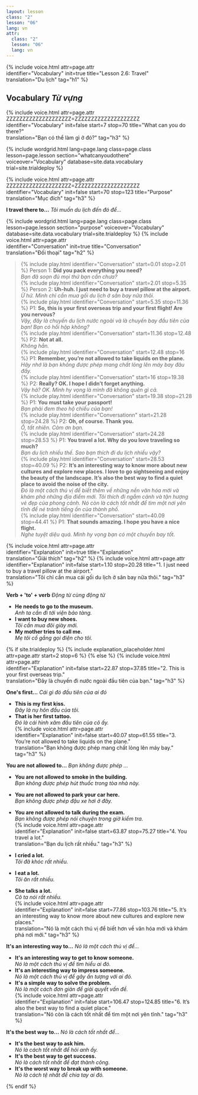 ```yaml
---
layout: lesson
class: "2"
lesson: "06"
lang: vn
attr:
  class: "2"
  lesson: "06"
  lang: vn
---
```


{%  include voice.html attr=page.attr  
	identifier="Vocabulary"  init=true
	title="Lesson 2.6: Travel"        
	translation="Du lịch"
    tag="h1" %}

## Vocabulary   *Từ vựng*

{%  include voice.html attr=page.attr    ZZZZZZZZZZZZZZZZZZZZ=ZZZZZZZZZZZZZZZZZZZZ
	identifier="Vocabulary"  init=false start=7 stop=70
	title="What can you do there?"        
	translation="Bạn có thể làm gì ở đó?"
    tag="h3" %}


{% include wordgrid.html lang=page.lang
		class=page.class 
		lesson=page.lesson 
		section="whatcanyoudothere"
		voiceover="Vocabulary"
		database=site.data.vocabulary 
		trial=site.trialdeploy %}

{%  include voice.html attr=page.attr    ZZZZZZZZZZZZZZZZZZZZ=ZZZZZZZZZZZZZZZZZZZZ
	identifier="Vocabulary"  init=false start=70 stop=123
	title="Purpose"        
	translation="Mục đích"
    tag="h3" %}

**I travel there to...**   *Tôi muốn du lịch đến đó để...*

{% include wordgrid.html lang=page.lang
		class=page.class 
		lesson=page.lesson 
		section="purpose"
		voiceover="Vocabulary"
		database=site.data.vocabulary 
		trial=site.trialdeploy %}
{%  include voice.html attr=page.attr  
	identifier="Conversation"  init=true
	title="Conversation"        
	translation="Đối thoại"
    tag="h2" %}

> {% include play.html identifier="Conversation" start=0.01 stop=2.01 %} Person 1: **Did you pack everything you need?**   
*Bạn đã soạn đủ mọi thứ bạn cần chưa?*   
> {% include play.html identifier="Conversation" start=2.01  stop=5.35 %} Person 2: **Uh-huh. I just need to buy a travel pillow at the airport.**   
*Ừ hử. Mình chỉ cần mua gối du lịch ở sân bay nữa thôi.*   
> {% include play.html identifier="Conversation" start=5.35 stop=11.36 %} P1: **So, this is your first overseas trip and your first flight! Are you nervous?**   
*Vậy, đây là chuyến du lịch nước ngoài và là chuyến bay đầu tiên của bạn! Bạn có hồi hộp không?*  
> {% include play.html identifier="Conversation" start=11.36 stop=12.48 %} P2: **Not at all.**  
*Không hẳn.*   
> {% include play.html identifier="Conversation" start=12.48 stop=16 %} P1: **Remember, you’re not allowed to take liquids on the plane.**    
*Hãy nhớ là bạn không được phép mang chất lỏng lên máy bay đâu đấy.*    
> {% include play.html identifier="Conversation" start=16 stop=19.38 %} P2: **Really? OK. I hope I didn’t forget anything.**   
*Vậy hả? OK. Mình hy vọng là mình đã không quên gì cả.*   
> {% include play.html identifier="Conversation" start=19.38 stop=21.28 %} P1: **You must take your passport!**    
*Bạn phải đem theo hộ chiếu của bạn!*   
> {% include play.html identifier="Conversationn" start=21.28 stop=24.28 %} P2: **Oh, of course. Thank you.**    
*Ồ, tất nhiên. Cảm ơn bạn.*   
> {% include play.html identifier="Conversation" start=24.28 stop=28.53 %} P1: **You travel a lot. Why do you love traveling so much?**    
*Bạn du lịch nhiều thế. Sao bạn thích đi du lịch nhiều vậy?*   
> {% include play.html identifier="Conversation" start=28.53 stop=40.09 %} P2: **It’s an interesting way to know more about new cultures and explore new places. I love to go sightseeing and enjoy the beauty of the landscape. It’s also the best way to find a quiet place to avoid the noise of the city.**     
*Đó là một cách thú vị để biết thêm về những nền văn hóa mới và khám phá những địa điểm mới. Tôi thích đi ngắm cảnh và tận hượng vẻ đẹp của phong cảnh. Nó còn là cách tốt nhất để tìm một nơi yên tĩnh để né tránh tiếng ồn của thành phố.*   
> {% include play.html identifier="Conversation" start=40.09 stop=44.41 %} P1: **That sounds amazing. I hope you have a nice flight.**   
*Nghe tuyệt diệu quá. Mình hy vọng bạn có một chuyến bay tốt.*    

{%  include voice.html attr=page.attr  
	identifier="Explanation"  init=true
	title="Explanation"        
	translation="Giải thích"
    tag="h2" %}
{%  include voice.html attr=page.attr  
	identifier="Explanation"  init=false start=1.10 stop=20.28
	title="1. I just need to buy a travel pillow at the airport."        
	translation="Tôi chỉ cần mua cái gối du lịch ở sân bay nữa thôi."
    tag="h3" %}

**Verb + 'to' + verb**   *Động từ cùng động từ*

- **He needs to go to the museum.**  
*Anh ta cần đi tới viện bảo tàng.*   
- **I want to buy new shoes.**  
*Tôi cần mua đôi giày mới.*   
- **My mother tries to call me.**  
*Mẹ tôi cố gắng gọi điện cho tôi.*  

{% if site.trialdeploy %}
	{% include explanation_placeholder.html  attr=page.attr     start=2 stop=6 %}
	{% else %}
{%  include voice.html attr=page.attr  
	identifier="Explanation"  init=false start=22.87 stop=37.85
	title="2. This is your first overseas trip."        
	translation="Đây là chuyến đi nước ngoài đầu tiên của bạn."
    tag="h3" %}

**One's first...**   *Cái gì đó đầu tiên của ai đó*

- **This is my first kiss.**  
*Đây là nụ hôn đầu của tôi.*   
- **That is her first tattoo.**  
*Đó là cái hình xăm đầu tiên của cô ấy.*   
{%  include voice.html attr=page.attr  
	identifier="Explanation"  init=false start=40.07 stop=61.55
	title="3. You’re not allowed to take liquids on the plane."        
	translation="Bạn không được phép mang chất lỏng lên máy bay."
    tag="h3" %}

**You are not allowed to...**   *Bạn không được phép ...*

- **You are not allowed to smoke in the building.**  
*Bạn không được phép hút thuốc trong tòa nhà này.*  
- **You are not allowed to park your car here.**  
*Bạn không được phép đậu xe hơi ở đây.*   
- **You are not allowed to talk during the exam.**  
*Bạn không được phép nói chuyện trong giờ kiểm tra.*   
{%  include voice.html attr=page.attr  
	identifier="Explanation"  init=false start=63.87 stop=75.27
	title="4. You travel a lot."        
	translation="Bạn du lịch rất nhiều."
    tag="h3" %}

- **I cried a lot.**  
*Tôi đã khóc rất nhiều.*   
- **I eat a lot.**  
*Tôi ăn rất nhiều.*   
- **She talks a lot.**  
*Cô ta nói rất nhiều.*   
{%  include voice.html attr=page.attr  
	identifier="Explanation"  init=false start=77.86 stop=103.76
	title="5. It’s an interesting way to know more about new cultures and explore new places."        
	translation="Nó là một cách thú vị để biết hơn về văn hóa mới và khám phá nơi mới."
    tag="h3" %}

**It's an interesting way to...**   *Nó là một cách thú vị để...*

- **It's an interesting way to get to know someone.**  
*Nó là một cách thú vị để tìm hiểu ai đó.*   
- **It's an interesting way to impress someone.**  
*Nó là một cách thú vị để gây ấn tượng với ai đó.*  
- **It's a simple way to solve the problem.**  
*Nó là một cách đơn giản để giải quyết vấn đề.*   
{%  include voice.html attr=page.attr  
	identifier="Explanation"  init=false start=106.47 stop=124.85
	title="6. It’s also the best way to find a quiet place."        
	translation="Nó còn là cách tốt nhất để tìm một nơi yên tĩnh."
    tag="h3" %}

**It's the best way to...**   *Nó là cách tốt nhất để...*

- **It's the best way to ask him.**  
*Nó là cách tốt nhất để hỏi anh ấy.*   
- **It's the best way to get success.**  
*Nó là cách tốt nhất để đạt thành công.*    
- **It's the worst way to break up with someone.**  
*Nó là cách tệ nhất để chia tay ai đó.*  


{% endif %}